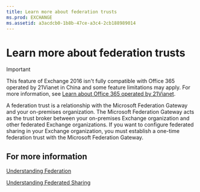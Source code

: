 ```yaml
---
title: Learn more about federation trusts
ms.prod: EXCHANGE
ms.assetid: a3acdcb0-1b8b-47ce-a3c4-2cb188989014
---
```



# Learn more about federation trusts

> [!IMPORTANT]
> This feature of Exchange 2016 isn't fully compatible with Office 365 operated by 21Vianet in China and some feature limitations may apply. For more information, see  [Learn about Office 365 operated by 21Vianet](https://go.microsoft.com/fwlink/?LinkId=313640). 
  
    
    

A federation trust is a relationship with the Microsoft Federation Gateway and your on-premises organization. The Microsoft Federation Gateway acts as the trust broker between your on-premises Exchange organization and other federated Exchange organizations. If you want to configure federated sharing in your Exchange organization, you must establish a one-time federation trust with the Microsoft Federation Gateway.
## For more information

 [Understanding Federation](http://technet.microsoft.com/library/0046e2eb-6940-4941-bd5b-cbe6bffa3b94.aspx)
  
    
    
 [Understanding Federated Sharing](http://technet.microsoft.com/library/09e6732a-4e99-44d0-801d-9463fdc57a9b.aspx)
  
    
    

